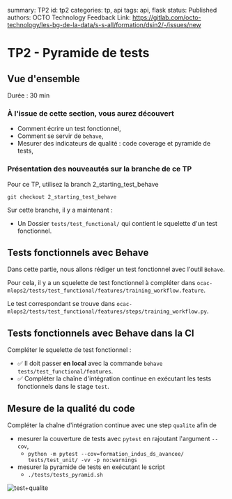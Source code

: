 summary: TP2
id: tp2
categories: tp, api
tags: api, flask
status: Published
authors: OCTO Technology
Feedback Link: https://gitlab.com/octo-technology/les-bg-de-la-data/s-s-all/formation/dsin2/-/issues/new

# TP2 - Pyramide de tests

## Vue d'ensemble
Durée : 30 min

### À l'issue de cette section, vous aurez découvert

- Comment écrire un test fonctionnel,
- Comment se servir de `behave`,
- Mesurer des indicateurs de qualité : code coverage et pyramide de tests,

### Présentation des nouveautés sur la branche de ce TP

Pour ce TP, utilisez la branch 2_starting_test_behave

`git checkout 2_starting_test_behave`

Sur cette branche, il y a maintenant : 
- Un Dossier `tests/test_functional/` qui contient le squelette d'un test fonctionnel.

## Tests fonctionnels avec Behave

Dans cette partie, nous allons rédiger un test fonctionnel avec l'outil `Behave`.

Pour cela, il y a un squelette de test fonctionnel à compléter dans `ocac-mlops2/tests/test_functional/features/training_workflow.feature`.

Le test correspondant se trouve dans `ocac-mlops2/tests/test_functional/features/steps/training_workflow.py`.

## Tests fonctionnels avec Behave dans la CI

Compléter le squelette de test fonctionnel :

- ✅ Il doit passer **en local** avec la commande `behave tests/test_functional/features`.
- ✅ Compléter la chaîne d'intégration continue en exécutant les tests fonctionnels dans le stage `test`.

## Mesure de la qualité du code

Compléter la chaîne d'intégration continue avec une step `qualite` afin de

- mesurer la couverture de tests avec `pytest` en rajoutant l'argument `--cov`,
  - `python -m pytest --cov=formation_indus_ds_avancee/ tests/test_unit/ -vv -p no:warnings`
- mesurer la pyramide de tests en exécutant le script
  - `./tests/tests_pyramid.sh`

![test+qualite](./docs/tp2/pipeline-test-qualite-vert.png)
